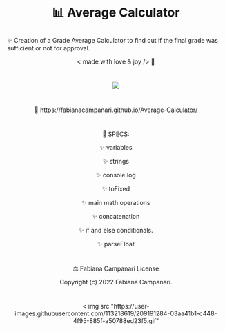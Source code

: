 # <p align="center"> 📊 Average Calculator </p>


✨ Creation of a Grade Average Calculator to find out if the final grade was sufficient or not for approval.

<p align="center"> < made with love & joy /> 🤎 

#

 <p align="center">
  <img src="https://user-images.githubusercontent.com/113218619/205453739-55f03692-1250-4269-9933-08c17a46b41b.png" />
</p>

#

 <p align="center"> 🚀 https://fabianacampanari.github.io/Average-Calculator/
</p>

#

<p align="center"> 📌 SPECS: </p>

<p align="center"> ✨ variables </p>

<p align="center"> ✨ strings </p>

<p align="center"> ✨ console.log </p>

<p align="center"> ✨ toFixed </p>

<p align="center"> ✨ main math operations </p>

<p align="center"> ✨ concatenation  </p>

<p align="center"> ✨ if and else conditionals.  </p>

<p align="center"> ✨ parseFloat 
</p>

#

<p align="center"> ⚖️ Fabiana Campanari License </p>

 <p align="center"> Copyright (c) 2022 Fabiana Campanari.

#

 <p align="center">
  < img src
  "https://user-images.githubusercontent.com/113218619/209191284-03aa41b1-c448-4f95-885f-a50788ed23f5.gif"

 

